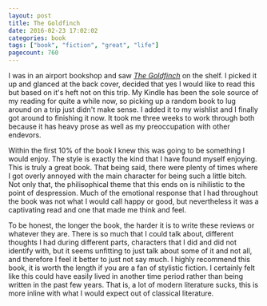 ```yaml
---
layout: post
title: The Goldfinch
date: 2016-02-23 17:02:02
categories: book
tags: ["book", "fiction", "great", "life"]
pagecount: 760
---
```


I was in an airport bookshop and saw [*The Goldfinch*][gold-amazon]
on the shelf. I picked it up and glanced at the back cover, decided
that yes I would like to read this but based on it's heft not on
this trip. My Kindle has been the sole source of my reading for
quite a while now, so picking up a random book to lug around on
a trip just didn't make sense. I added it to my wishlist and I finally
got around to finishing it now. It took me three weeks to work through
both because it has heavy prose as well as my preoccupation with
other endevors.

Within the first 10% of the book I knew this was going to be something
I would enjoy. The style is exactly the kind that I have found myself
enjoying. This is truly a great book. That being said, there were
plenty of times where I got overly annoyed with the main character for
being such a little bitch. Not only that, the philisophical theme
that this ends on is nihilistic to the point of despression. Much
of the emotional response that I had throughout the book was not
what I would call happy or good, but nevertheless it was a captivating
read and one that made me think and feel.

To be honest, the longer the book, the harder it is to write these
reviews or whatever they are. There is so much that I could talk about,
different thoughts I had during different parts, characters that I did
and did not identify with, but it seems unfitting to just talk about
some of it and not all, and therefore I feel it better to just not
say much. I highly recommend this book, it is worth the length
if you are a fan of stylistic fiction. I certainly felt like this
could have easily lived in another time period rather than being
written in the past few years. That is, a lot of modern literature
sucks, this is more inline with what I would expect out of classical
literature.


[gold-amazon]:      http://amzn.com/B00BAXFECK

